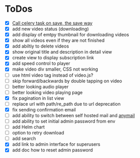 # ToDos

* [X] [Call celery task on save, the save way](https://stackoverflow.com/a/54313701)
* [X] add new video status (downloading)
* [X] add display of emtpy thumbnail for downloading videos
* [X] show all videos even if they are not finished
* [X] add abiltiy to delete videos
* [X] show original title and description in detail view
* [X] create view to display subscription link
* [X] add speed control to player
* [X] make video div smaller, CSS not working
* [ ] use html video tag instead of video.js?
* [ ] skip forward/backwards by double tapping on video
* [ ] better looking audio player
* [ ] better looking video playing page
* [X] fix pagination in list view
* [ ] replace url with path/re_path due to url deprecation
* [X] fix sending confirmation email
* [ ] add ability to switch between self hosted mail and [anymail](https://anymail.dev/en/stable/)
* [ ] add ability to set initial admin password from env
* [ ] add Helm chart
* [ ] option to retry download
* [ ] add search
* [X] add link to admin interface for superusers
* [X] add doc how to reset admin password
